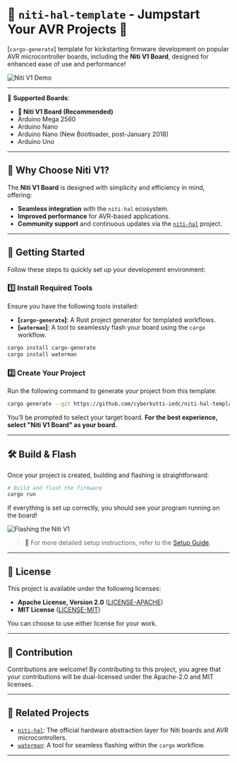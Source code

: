 # 🌟 `niti-hal-template` - Jumpstart Your AVR Projects 🚀  

[`cargo-generate`] template for kickstarting firmware development on popular AVR microcontroller boards, including the **Niti V1 Board**, designed for enhanced ease of use and performance!  

![Niti V1 Demo](https://niti-website-beta.vercel.app/assets/rust-logo-DgTKb-JD.gif)  

---

🎯 **Supported Boards**:  
- **🌟 Niti V1 Board (Recommended)**  
- Arduino Mega 2560  
- Arduino Nano  
- Arduino Nano (New Bootloader, post-January 2018)  
- Arduino Uno  

---

## 🌟 Why Choose Niti V1?  

The **Niti V1 Board** is designed with simplicity and efficiency in mind, offering:  
- **Seamless integration** with the `niti-hal` ecosystem.  
- **Improved performance** for AVR-based applications.  
- **Community support** and continuous updates via the [`niti-hal`](https://github.com/cyberkutti-iedc/niti-hal) project.  

---

## 🚀 Getting Started  

Follow these steps to quickly set up your development environment:  

### 1️⃣ Install Required Tools  

Ensure you have the following tools installed:  

- **[`cargo-generate`]**: A Rust project generator for templated workflows.  
- **[`waterman`]**: A tool to seamlessly flash your board using the `cargo` workflow.  

```bash
cargo install cargo-generate
cargo install waterman
```

### 2️⃣ Create Your Project  

Run the following command to generate your project from this template:  

```bash
cargo generate --git https://github.com/cyberkutti-iedc/niti-hal-template.git
```  

You’ll be prompted to select your target board. **For the best experience, select "Niti V1 Board" as your board.**  

---

## 🛠️ Build & Flash  

Once your project is created, building and flashing is straightforward:  

```bash
# Build and flash the firmware
cargo run
```  

If everything is set up correctly, you should see your program running on the board!  

![Flashing the Niti V1](https://niti-website-beta.vercel.app/assets/flashing-demo.gif)  

> 📄 For more detailed setup instructions, refer to the [Setup Guide](https://github.com/cyberkutti-iedc/niti-hal/wiki/Setting-up-environment).  

---

## 📜 License  

This project is available under the following licenses:  

- **Apache License, Version 2.0** ([LICENSE-APACHE](LICENSE-APACHE))  
- **MIT License** ([LICENSE-MIT](LICENSE-MIT))  

You can choose to use either license for your work.  

---

## 🤝 Contribution  

Contributions are welcome! By contributing to this project, you agree that your contributions will be dual-licensed under the Apache-2.0 and MIT licenses.  

---

## 🔗 Related Projects  

- [`niti-hal`](https://github.com/cyberkutti-iedc/niti-hal): The official hardware abstraction layer for Niti boards and AVR microcontrollers.  
- [`waterman`](https://github.com/cyberkutti-iedc/niti-hal/tree/next/waterman): A tool for seamless flashing within the `cargo` workflow.  

---  
